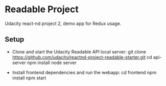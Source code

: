 # Readable Project
Udacity react-nd project 2, demo app for Redux usage.

## Setup
- Clone and start the Udacity Readable API local server:
git clone https://github.com/udacity/reactnd-project-readable-starter.git
cd api-server
npm install
node server

- Install frontend dependencies and run the webapp:
cd frontend
npm install
npm start

